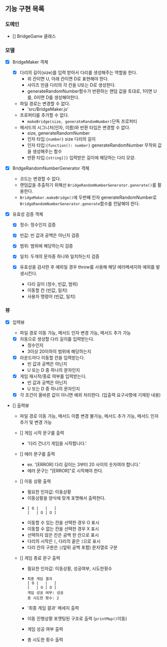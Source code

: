 ## 기능 구현 목록

### 도메인

- [] BridgeGame 클래스

### 모델

- [x] BridgeMaker 객체

  - [x] 다리의 길이(size)를 입력 받아서 다리를 생성해주는 역할을 한다.
    - 위 칸이면 U, 아래 칸이면 D로 표현해야 한다.
    - 사이즈 만큼 다리의 각 칸을 U또는 D로 생성한다.
    - generateRandomNumber함수가 반환하는 랜덤 값을 토대로, 1이면 U를, 0이면 D를 생성해야한다.
  - 파일 경로는 변경할 수 없다.
    - 'src/BridgeMaker.js'
  - 프로퍼티를 추가할 수 없다.
    - `makeBridge(size, generateRandomNumber)`단독 프로퍼티
  - 메서드의 시그니처(인자, 이름)와 반환 타입은 변경할 수 없다.
    - size, generateRandomNumber
    - 인자 타입:`{number}` size 다리의 길이
    - 인자 타입:`{function(): number}` generateRandomNumber 무작위 값을 생성해주는 함수
    - 반환 타입:`{string[]}` 입력받은 길이에 해당하는 다리 모양.

- [x] BridgeRandomNumberGenerator 객체

  - 코드는 변경할 수 없다.
  - 랜덤값을 추출하기 위해선 `BridgeRandomNumberGenerator.generate()`를 활용한다.
  - `BridgeMaker.makeBridge()`에 두번째 인자 generateRandomNumber로 `BridgeRandomNumberGenerator.generate`함수를 전달해야 한다.

- [x] 유효성 검증 객체

  - [x] 정수: 정수인지 검증
  - [x] 빈값: 빈 값과 공백은 아닌지 검증
  - [x] 범위: 범위에 해당하는지 검증
  - [x] 일치: 두개의 문자중 하나와 일치하는지 검증

  - [x] 유효성을 검사한 후 예외일 경우 throw를 사용해 해당 에러메세지와 예외를 발생시킨다.
    - 다리 길이 (정수, 빈값, 범위)
    - 이동할 칸 (빈값, 일치)
    - 사용자 명령어 (빈값, 일치)

### 뷰

- [x] 입력뷰

  - 파일 경로 이동 가능, 메서드 인자 변경 가능, 메서드 추가 가능
  - [x] 자동으로 생성할 다리 길이를 입력받는다.
    - 정수인지
    - 3이상 20이하의 범위에 해당하는지
  - [x] 라운드마다 이동할 칸을 입력받는다.
    - 빈 값과 공백은 아닌지
    - U 또는 D 중 하나의 문자인지
  - [x] 게임 재시작/종료 여부를 입력받는다.
    - 빈 값과 공백은 아닌지
    - U 또는 D 중 하나의 문자인지
  - [x] 각 조건이 올바른 값이 아니면 예외 처리한다. (입출력 요구사항에 기재된 내용)

- [] 출력뷰

  - 파일 경로 이동 가능, 메서드 이름 변경 불가능, 메서드 추가 가능, 메서드 인자 추가 및 변경 가능
  - [] 게임 시작 문구를 출력
    - '다리 건너기 게임을 시작합니다.'
  - [] 에러 문구를 출력

    - ex. '[ERROR] 다리 길이는 3부터 20 사이의 숫자여야 합니다.'
    - 에러 문구는 "[ERROR]"로 시작해야 한다.

  - [] 이동 상황 출력

    - 필요한 인자값: 이동상황
    - 이동상황을 양식에 맞게 포맷해서 출력한다.
    - ```
      [ O |   |   ]
      [   | O | O ]
      ```
    - 이동할 수 있는 칸을 선택한 경우 O 표시
    - 이동할 수 없는 칸을 선택한 경우 X 표시
    - 선택하지 않은 칸은 공백 한 칸으로 표시
    - 다리의 시작은 `[`, 다리의 끝은 `]`으로 표시
    - 다리 칸의 구분은 `|`(앞뒤 공백 포함) 문자열로 구분

  - [] 게임 종료 문구 출력

    - 필요한 인자값: 이동상황, 성공여부, 시도한횟수

    - ```
      최종 게임 결과
      [ O |   |   ]
      [   | O | O ]
      게임 성공 여부: 성공
      총 시도한 횟수: 2
      ```

    - '최종 게임 결과' 메세지 출력
    - 이동 진행상황 포맷팅된 구조로 출력 (`printMap()`이동)
    - 게임 성공 여부 출력
    - 총 시도한 횟수 출력
